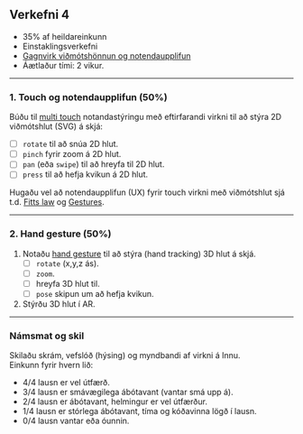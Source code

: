 ## Verkefni 4 

- 35% af heildareinkunn
- Einstaklingsverkefni
- [Gagnvirk viðmótshönnun og notendaupplifun](https://github.com/GunnarThorunnarson/FORR3FV05EU/wiki/Vi%C3%B0m%C3%B3t)
- Áætlaður tími: 2 vikur.
  
---

### 1. Touch og notendaupplifun (50%)
Búðu til [multi touch](https://github.com/GunnarThorunnarson/FORR3FV05EU/wiki/Touch) notandastýringu með eftirfarandi virkni til að stýra 2D viðmótshlut (SVG) á skjá:
   - [ ] `rotate` til að snúa 2D hlut.
   - [ ] `pinch` fyrir zoom á 2D hlut.
   - [ ] `pan` (eða `swipe`) til að hreyfa til 2D hlut.  
   - [ ] `press` til að hefja kvikun á 2D hlut.

Hugaðu vel að notendaupplifun (UX) fyrir touch virkni með viðmótshlut sjá t.d. [Fitts law](https://lawsofux.com/fittss-law/) og [Gestures](https://m2.material.io/design/interaction/gestures.html).

---

### 2. Hand gesture (50%)
1. Notaðu [hand gesture](https://github.com/GunnarThorunnarson/FORR3FV05EU/wiki/Hand-gesture) til að stýra (hand tracking) 3D hlut á skjá.
   - [ ] `rotate` (x,y,z ás).
   - [ ] `zoom`.
   - [ ] hreyfa 3D hlut til.
   - [ ] `pose` skipun um að hefja kvikun. 
1. Stýrðu 3D hlut í AR.
   
---

### Námsmat og skil
Skilaðu skrám, vefslóð (hýsing) og myndbandi af virkni á Innu. <br>
Einkunn fyrir hvern lið: 
- 4/4 lausn er vel útfærð.
- 3/4 lausn er smávægilega ábótavant (vantar smá upp á).
- 2/4 lausn er ábótavant, helmingur er vel útfærður.
- 1/4 lausn er stórlega ábótavant, tíma og kóðavinna lögð í lausn.
- 0/4 lausn vantar eða óunnin.

